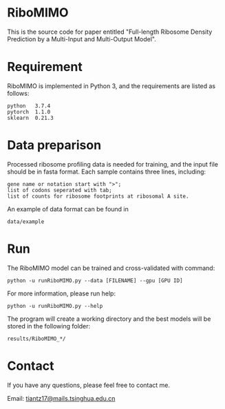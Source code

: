 # RiboMIMO

This is the source code for paper entitled "Full-length Ribosome Density Prediction by a Multi-Input and Multi-Output Model". 

# Requirement
RiboMIMO is implemented in Python 3, and the requirements are listed as follows:
```
python   3.7.4
pytorch  1.1.0
sklearn  0.21.3
```

# Data preparison
Processed ribosome profiling data is needed for training, and the input file should be in fasta format. 
Each sample contains three lines, including:
```
gene name or notation start with ">";
list of codons seperated with tab;
list of counts for ribosome footprints at ribosomal A site.
```
An example of data format can be found in
```
data/example
```

# Run
The RiboMIMO model can be trained and cross-validated with command:
```
python -u runRiboMIMO.py --data [FILENAME] --gpu [GPU ID] 
```

For more information, please run help:
```
python -u runRiboMIMO.py --help
```

The program will create a working directory and the best models will be stored in the following folder:
```
results/RiboMIMO_*/
```

# Contact
If you have any questions, please feel free to contact me.

Email: tiantz17@mails.tsinghua.edu.cn
